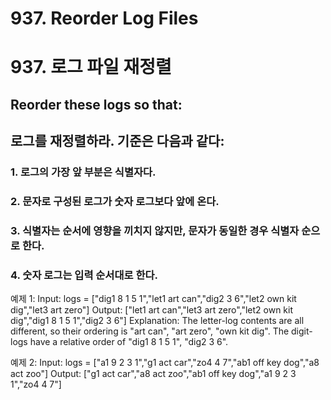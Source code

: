 # 937. Reorder Log Files
# 937. 로그 파일 재정렬

## Reorder these logs so that:
## 로그를 재정렬하라. 기준은 다음과 같다:

### 1. 로그의 가장 앞 부분은 식별자다.
### 2. 문자로 구성된 로그가 숫자 로그보다 앞에 온다.
### 3. 식별자는 순서에 영향을 끼치지 않지만, 문자가 동일한 경우 식별자 순으로 한다.
### 4. 숫자 로그는 입력 순서대로 한다.

예제 1:
Input: logs = ["dig1 8 1 5 1","let1 art can","dig2 3 6","let2 own kit dig","let3 art zero"]
Output: ["let1 art can","let3 art zero","let2 own kit dig","dig1 8 1 5 1","dig2 3 6"]
Explanation:
The letter-log contents are all different, so their ordering is "art can", "art zero", "own kit dig".
The digit-logs have a relative order of "dig1 8 1 5 1", "dig2 3 6".

예제 2:
Input: logs = ["a1 9 2 3 1","g1 act car","zo4 4 7","ab1 off key dog","a8 act zoo"]
Output: ["g1 act car","a8 act zoo","ab1 off key dog","a1 9 2 3 1","zo4 4 7"]